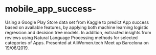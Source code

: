 # mobile_app_success-
Using a Google Play Store data set from Kaggle to predict App success based on available features, by applying both machine learning logistic regression and decision tree models. In addition, extracted insights from reviews using Natural Language Processing methods for selected categories of Apps. Presented at AllWomen.tech Meet up Barcelona on 19/06/2019.
